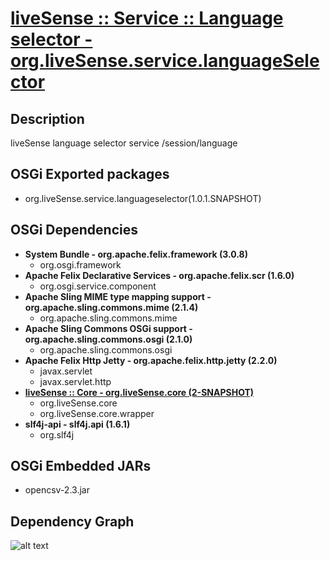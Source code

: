 # [liveSense :: Service :: Language selector - org.liveSense.service.languageSelector](http://github.com/liveSense/org.liveSense.service.languageSelector)

## Description
liveSense language selector service /session/language

## OSGi Exported packages
* org.liveSense.service.languageselector(1.0.1.SNAPSHOT)

## OSGi Dependencies
* __System Bundle - org.apache.felix.framework (3.0.8)__
	* org.osgi.framework
* __Apache Felix Declarative Services - org.apache.felix.scr (1.6.0)__
	* org.osgi.service.component
* __Apache Sling MIME type mapping support - org.apache.sling.commons.mime (2.1.4)__
	* org.apache.sling.commons.mime
* __Apache Sling Commons OSGi support - org.apache.sling.commons.osgi (2.1.0)__
	* org.apache.sling.commons.osgi
* __Apache Felix Http Jetty - org.apache.felix.http.jetty (2.2.0)__
	* javax.servlet
	* javax.servlet.http
* __[liveSense :: Core - org.liveSense.core (2-SNAPSHOT)](http://github.com/liveSense/org.liveSense.core)__
	* org.liveSense.core
	* org.liveSense.core.wrapper
* __slf4j-api - slf4j.api (1.6.1)__
	* org.slf4j

## OSGi Embedded JARs
* opencsv-2.3.jar

## Dependency Graph
![alt text](http://raw.github.com.everydayimmirror.in/liveSense/org.liveSense.service.languageSelector/master/osgidependencies.svg "")